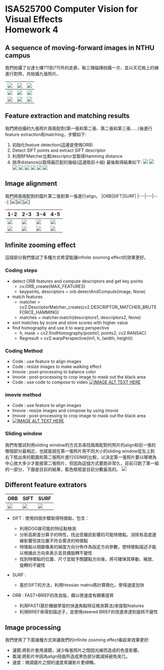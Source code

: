 ISA525700 Computer Vision for Visual Effects<br/>Homework 4
===

## A sequence of moving-forward images in NTHU campus
我們拍攝了台達七樓711到715外的走廊，每三塊磁磚拍攝一次，並以天花板上的線進行對齊，共拍攝九張照片。

|![](https://i.imgur.com/KDrpTq5.jpg)|![](https://i.imgur.com/2pPvRcn.jpg)|![](https://i.imgur.com/6g2tlEk.jpg)|
|---------------|---------------|---------------|
|![](https://i.imgur.com/8RGm1pw.jpg)|![](https://i.imgur.com/bCrvq77.jpg)|![](https://i.imgur.com/LPvUSx5.jpg)|
|![](https://i.imgur.com/n05dRMI.jpg)|![](https://i.imgur.com/kc2h7rP.jpg)|![](https://i.imgur.com/hSe8PtY.jpg)|

## Feature extraction and matching results
我們將拍攝的九張照片兩兩配對(第一張和第二張、第二張和第三張......)後進行feature extraction和matching，步驟如下:
1. 初始化feature detection(這邊是使用ORB)
2. Detect SIFT points and extract SIFT descriptor
3. 利用BFMatcher比較descriptor並取得Hamming distance
4. 排序distance以取得最匹配的幾組(這邊取前十組)
最後取得結果如下:
![](https://i.imgur.com/csCt4lc.jpg)
![](https://i.imgur.com/ey2Kd9b.png)
![](https://i.imgur.com/oTYdt0N.png)
![](https://i.imgur.com/lN4jzj2.png)
![](https://i.imgur.com/56Fn7NL.png)
![](https://i.imgur.com/keCB1al.png)
![](https://i.imgur.com/FehRqyB.png)
![](https://i.imgur.com/8d93i3w.png)

## Image alignment
我們將兩兩配對的圖片第二張對第一張進行align。
|ORB|SIFT|SURF|
|---|---|---|
|![](https://i.imgur.com/43Ukupv.jpg)|![](https://i.imgur.com/RiTeCUY.jpg)|![](https://i.imgur.com/0hiwfxx.jpg)|

|1-2|2-3|3-4|4-5|
|---|---|---|---|
|![](https://i.imgur.com/4Akbh5E.jpg)|![](https://i.imgur.com/Ainh1XE.jpg)|![](https://i.imgur.com/qqXs6BI.png)|![](https://i.imgur.com/rnsBnYH.jpg)|
|![](https://i.imgur.com/c6y15zP.jpg)|![](https://i.imgur.com/FD8Y18A.jpg)|![](https://i.imgur.com/NknqSel.jpg)|![](https://i.imgur.com/gvGnQSo.jpg)|

## Infinite zooming effect
這個部分我們嘗試了多種方式希望能讓infinite zooming effect的效果更好。

### Coding steps

- detect ORB features and compute descriptors and get key points
    - cv.ORB_create(MAX_FEATURES)
    - keypoints, descriptors = orb.detectAndCompute(image, None)
- match features
    - matcher = cv2.DescriptorMatcher_create(cv2.DESCRIPTOR_MATCHER_BRUTEFORCE_HAMMING)
    -    matches = matcher.match(descriptors1, descriptors2, None)
- sort matches by score and store scores with higher value
- find homography and use it to warp perspective
    - h, mask = cv2.findHomography(points1, points2, cv2.RANSAC)
    - Regresult = cv2.warpPerspective(im1, h, (width, height))

### Coding Method
- Code : use feature to align images
- Code : resize images to make walking effect
- Imovie : post-processing to balance color
- Imovie : post-processing to crop image to mask out the black area
- Code : use code to compose to video
[![IMAGE ALT TEXT HERE](https://img.youtube.com/vi/uwnE0OWCgCA/0.jpg)](https://youtu.be/uwnE0OWCgCA)

### imovie method
- Code : use feature to align images
- Imovie : resize images and compose by using imovie
- Imovie : post-processing to crop image to mask out the black area
- [![IMAGE ALT TEXT HERE](https://img.youtube.com/vi/IpE5RzB1NP8/0.jpg)](https://youtu.be/IpE5RzB1NP8)

### Sliding window
我們有嘗試利用sliding window的方式去尋找兩兩配對的照片的align和前一張的哪個部分最相近，也就是說在第一張照片用不同大小的sliding window從左上到右下框出來的範圍和第二張照片進行SSIM的比較，以決定第一張照片要以哪裡為中心放大多少才能接第二張照片，但因為這個方式要跑非常久，目前只跑了第一組的一部分，下圖是目前的結果，藍色框框是目前分數最高的。
![](https://i.imgur.com/gbrKGlR.jpg)

## Different feature extrators
|ORB|SIFT|SURF|
|---|---|---|
|![](https://i.imgur.com/43Ukupv.jpg)|![](https://i.imgur.com/RiTeCUY.jpg)|![](https://i.imgur.com/0hiwfxx.jpg)|

- SIFT : 使用四個步驟取得特徵點，包含：
    - 利用DOG做可能的特征點檢測
    - 分析高斯差分算子的特性，找出受雜訊影響的可能特徵點，消除有高度邊緣影響但其位置不符合需求的特徵點
    - 特徵點以相鄰像素的梯度方向分佈作為指定方向參數，使特徵點描述子能以根據此方向來表示並具備旋轉不變性
    - 找到特徵點的位置、尺寸並賦予關鍵點方向後，將可確保其移動、縮放、旋轉的不變性

- SURF :
    - 基於SIFT的方法，利用Hessian matrix將計算簡化，使得速度加快

- ORB : FAST+BRIEF的改良版，藉以使速度有顯著提昇
    - 利用FAST(基於機器學習的快速角點特征檢測算法)來提取features
    - 利用BRIEF來得到描述子，並使用steered BRIEF的改進來達到旋转不變性

## Image processing
我們使用了下面幾種方式來讓我們的infinite zooming effect看起來效果更好:
- 濾鏡:將影片套用濾鏡，減少每張照片之間因光線而造成的色差影響。
- 裁減:將影片中因為align扭曲所造成黑色部分裁減掉避免突兀。
- 速度：微調圖片之間的速度來讓影片更順暢。


